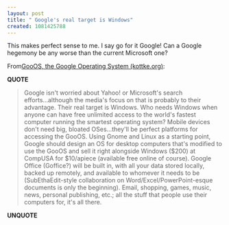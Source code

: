 ```yaml
---
layout: post
title: " Google's real target is Windows"
created: 1081425788
---
```

This makes perfect sense to me.  I say go for it Google!  Can a Google hegemony be any worse than the current Microsoft one?

From<a href="http://www.kottke.org/04/04/google-operating-system">GooOS, the Google Operating System (kottke.org)</a>:
<p><strong>QUOTE</strong></p><blockquote>Google isn't worried about Yahoo! or Microsoft's search efforts...although the media's focus on that is probably to their advantage. Their real target is Windows. Who needs Windows when anyone can have free unlimited access to the world's fastest computer running the smartest operating system? Mobile devices don't need big, bloated OSes...they'll be perfect platforms for accessing the GooOS. Using Gnome and Linux as a starting point, Google should design an OS for desktop computers that's modified to use the GooOS and sell it right alongside Windows ($200) at CompUSA for $10/apiece (available free online of course). Google Office (Goffice?) will be built in, with all your data stored locally, backed up remotely, and available to whomever it needs to be (SubEthaEdit-style collaboration on Word/Excel/PowerPoint-esque documents is only the beginning). Email, shopping, games, music, news, personal publishing, etc.; all the stuff that people use their computers for, it's all there.</blockquote><p><strong>UNQUOTE</strong></p>

